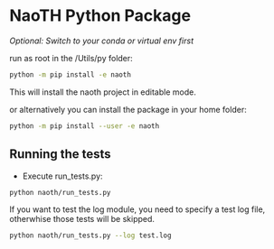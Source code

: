 # NaoTH Python Package
*Optional: Switch to your conda or virtual env first*

run as root in the /Utils/py folder:
```bash
python -m pip install -e naoth
```
This will install the naoth project in editable mode.

or alternatively you can install the package in your home folder:

```bash
python -m pip install --user -e naoth
```
## Running the tests

- Execute run_tests.py:
```bash
python naoth/run_tests.py
```

If you want to test the log module, you need to specify a test log file,  otherwhise those tests will be skipped.
```bash
python naoth/run_tests.py --log test.log
```
